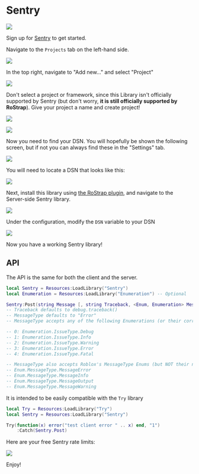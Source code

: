 # Sentry
![](https://sentry.io/_assets/og/default-ece813046f72308a5f52e8ed4f5ff498920320ef76bbad88df5d1de0469cb185.jpg)

Sign up for [Sentry](https://sentry.io/) to get started.

Navigate to the `Projects` tab on the left-hand side.

![](https://user-images.githubusercontent.com/15217173/40045794-dfd79f9e-57f0-11e8-968e-d95f0d0db605.png)

In the top right, navigate to "Add new..." and select "Project"

![](https://user-images.githubusercontent.com/15217173/40045846-0517598e-57f1-11e8-8b7d-4741271d0a25.png)

Don't select a project or framework, since this Library isn't officially supported by Sentry (but don't worry, **it is still officially supported by RoStrap**). Give your project a name and create project!

![](https://user-images.githubusercontent.com/15217173/40046120-bb6d5436-57f1-11e8-82ac-a86de1ac8c50.png)

![](https://user-images.githubusercontent.com/15217173/40046197-f339cf20-57f1-11e8-9970-efabc38a0350.png)

Now you need to find your DSN. You will hopefully be shown the following screen, but if not you can always find these in the "Settings" tab.

![](https://user-images.githubusercontent.com/15217173/40046296-3d4d2a8a-57f2-11e8-9609-6abf08745431.png)

You will need to locate a DSN that looks like this:

![](https://user-images.githubusercontent.com/15217173/40047458-278c5100-57f5-11e8-9594-51615feae30b.png)

Next, install this library using [the RoStrap plugin](https://www.roblox.com/library/725884332/RoStrap), and navigate to the Server-side Sentry library.

![](https://user-images.githubusercontent.com/15217173/40047745-e47d1498-57f5-11e8-8ec5-21c8df9d57cb.png)

Under the configuration, modify the `DSN` variable to your DSN

![](https://user-images.githubusercontent.com/15217173/40047836-321c907a-57f6-11e8-8894-a48e819e1b0d.png)

Now you have a working Sentry library!

## API
The API is the same for both the client and the server.

```lua
local Sentry = Resources:LoadLibrary("Sentry")
local Enumeration = Resources:LoadLibrary("Enumeration") -- Optional

Sentry:Post(string Message [, string Traceback, <Enum, Enumeration> MessageType])
-- Traceback defaults to debug.traceback()
-- MessageType defaults to "Error"
-- MessageType accepts any of the following Enumerations (or their corresponding numbers or strings)

-- 0: Enumeration.IssueType.Debug
-- 1: Enumeration.IssueType.Info
-- 2: Enumeration.IssueType.Warning
-- 3: Enumeration.IssueType.Error
-- 4: Enumeration.IssueType.Fatal

-- MessageType also accepts Roblox's MessageType Enums (but NOT their numbers or strings)
-- Enum.MessageType.MessageError
-- Enum.MessageType.MessageInfo
-- Enum.MessageType.MessageOutput
-- Enum.MessageType.MessageWarning
```

It is intended to be easily compatible with the `Try` library

```lua
local Try = Resources:LoadLibrary("Try")
local Sentry = Resources:LoadLibrary("Sentry")

Try(function(x) error("test client error " .. x) end, "1")
	:Catch(Sentry.Post)
```

Here are your free Sentry rate limits:

![](https://discourse-cdn-sjc1.com/business6/uploads/roblox/original/3X/8/3/83f1ad350dcda770fc2b2e82cc7b4757467ab95e.png)

Enjoy!
